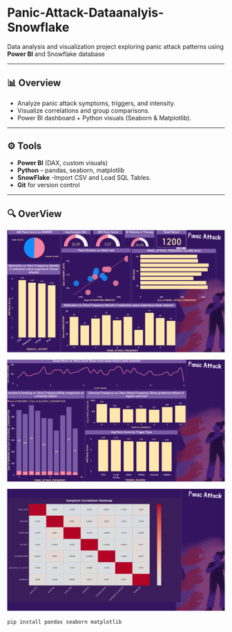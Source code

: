 # Panic-Attack-Dataanalyis-Snowflake


Data analysis and visualization project exploring panic attack patterns using **Power BI** and Snowflake database

---

## 📊 Overview
- Analyze panic attack symptoms, triggers, and intensity.  
- Visualize correlations and group comparisons. 
- Power BI dashboard + Python visuals (Seaborn & Matplotlib).

---

## ⚙️ Tools
- **Power BI** (DAX, custom visuals)  
- **Python** – pandas, seaborn, matplotlib
- **SnowFlake** -Import CSV and Load SQL Tables.
- **Git** for version control

---


## 🔍 OverView

![Medical Composite Analysis](https://github.com/rehamessa/Panic-Attack-Dataanalyis-Snowflake/blob/main/Images/Medical%20Composite%20View.png)

![Lifestyle Impact View](https://github.com/rehamessa/Panic-Attack-Dataanalyis-Snowflake/blob/main/Images/Lifestyle%20Impact%20View.png)

![HeatMap](https://github.com/rehamessa/Panic-Attack-Dataanalyis-Snowflake/blob/main/Images/HeatMap%20Symptom.png)






   ```bash
   pip install pandas seaborn matplotlib
